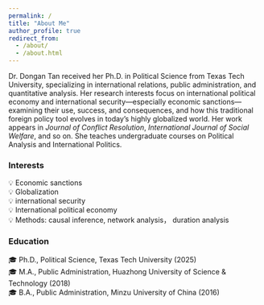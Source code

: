 ```yaml
---
permalink: /
title: "About Me"
author_profile: true
redirect_from: 
  - /about/
  - /about.html
---
```


Dr. Dongan Tan received her Ph.D. in Political Science from Texas Tech University, specializing in international relations, public administration, and quantitative analysis. Her research interests focus on international political economy and international security—especially economic sanctions—examining their use, success, and consequences, and how this traditional foreign policy tool evolves in today’s highly globalized world. Her work appears in _Journal of Conflict Resolution_, _International Journal of Social Welfare_, and so on. She teaches undergraduate courses on Political Analysis and International Politics.

### Interests
💡 Economic sanctions  
💡 Globalization  
💡 international security  
💡 International political economy  
💡 Methods: causal inference, network analysis， duration analysis

### Education
🎓 Ph.D., Political Science, Texas Tech University (2025)  
🎓 M.A., Public Administration, Huazhong University of Science & Technology (2018)  
🎓 B.A., Public Administration, Minzu University of China (2016)



